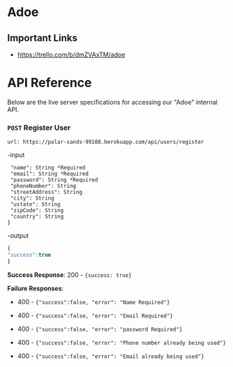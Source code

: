 # Adoe

## Important Links
- https://trello.com/b/dmZVAxTM/adoe

# API Reference 

Below are the live server specifications for accessing our "Adoe" internal API. 

### `POST` Register User
`url: https://polar-sands-99108.herokuapp.com/api/users/register`

-input 
```javascript{
 "name": String *Required
 "email": String *Required
 "password": String *Required
 "phoneNumber": String
 "streetAddress": String
 "city": String
 "ustate": String
 "zipCode": String
 "country": String
}
```

-output 
``` javascript
{
"success":true
}
```
**Success Response**: 200 - `{success: true}`

**Failure Responses**:

* 400 - `{"success":false, "error": "Name Required"}`

* 400 - `{"success":false, "error": "Email Required"}`

* 400 - `{"success":false, "error": "password Required"}`

* 400 - `{"success":false, "error": "Phone number already being used"}`

* 400 - `{"success":false, "error": "Email already being used"}`
